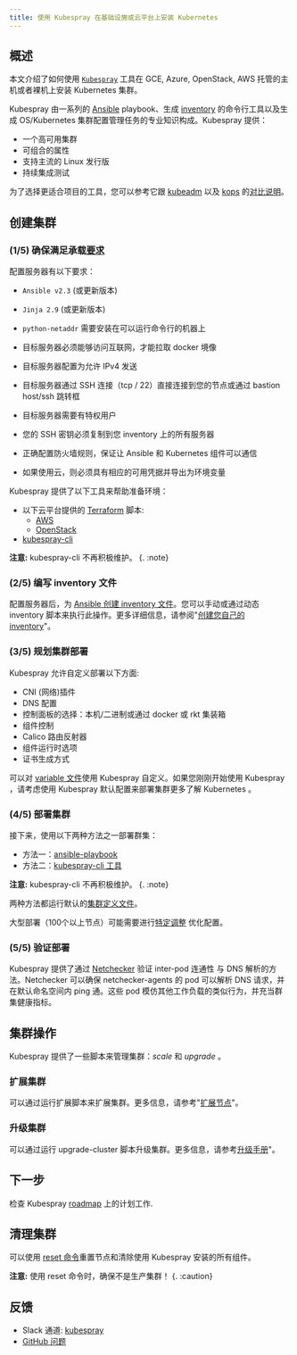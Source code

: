 ```yaml
---
title: 使用 Kubespray 在基础设施或云平台上安装 Kubernetes
---
```




## 概述



本文介绍了如何使用 [`Kubespray`](https://github.com/kubernetes-incubator/kubespray)
工具在 GCE, Azure, OpenStack, AWS 托管的主机或者裸机上安装 Kubernetes 集群。



Kubespray 由一系列的 [Ansible](http://docs.ansible.com/) playbook、生成 [inventory](https://github.com/kubernetes-incubator/kubespray/blob/master/docs/ansible.md) 的命令行工具以及生成 OS/Kubernetes 集群配置管理任务的专业知识构成。Kubespray 提供：



* 一个高可用集群
* 可组合的属性
* 支持主流的 Linux 发行版
* 持续集成测试



为了选择更适合项目的工具，您可以参考它跟 [kubeadm](../kubeadm) 以及 [kops](../kops) 的[对比说明](https://github.com/kubernetes-incubator/kubespray/blob/master/docs/comparisons.md)。



## 创建集群



### (1/5) 确保满足承载[要求](https://github.com/kubernetes-incubator/kubespray#requirements)



配置服务器有以下要求：



* `Ansible v2.3` (或更新版本) 
* `Jinja 2.9` (或更新版本) 



* `python-netaddr`  需要安装在可以运行命令行的机器上



* 目标服务器必须能够访问互联网，才能拉取 docker 境像



* 目标服务器配置为允许 IPv4 发送



* 目标服务器通过 SSH 连接（tcp / 22）直接连接到您的节点或通过 bastion host/ssh 跳转框



* 目标服务器需要有特权用户



* 您的 SSH 密钥必须复制到您 inventory 上的所有服务器



* 正确配置防火墙规则，保证让 Ansible 和 Kubernetes 组件可以通信



* 如果使用云，则必须具有相应的可用凭据并导出为环境变量



Kubespray 提供了以下工具来帮助准备环境：



* 以下云平台提供的 [Terraform](https://www.terraform.io/) 脚本:
  * [AWS](https://github.com/kubernetes-incubator/kubespray/tree/master/contrib/terraform/aws)
  * [OpenStack](https://github.com/kubernetes-incubator/kubespray/tree/master/contrib/terraform/aws)
* [kubespray-cli](https://github.com/kubernetes-incubator/kubespray/blob/master/docs/getting-started.md)



**注意:** kubespray-cli 不再积极维护。
{. :note}



### (2/5) 编写 inventory 文件



配置服务器后，为 [Ansible 创建 inventory 文件](http://docs.ansible.com/ansible/intro_inventory.html)。您可以手动或通过动态 inventory 脚本来执行此操作。更多详细信息，请参阅"[创建您自己的 inventory](https://github.com/kubernetes-incubator/kubespray/blob/master/docs/getting-started.md#building-your-own-inventory)"。



### (3/5) 规划集群部署



Kubespray 允许自定义部署以下方面:



* CNI (网络)插件
* DNS 配置
* 控制面板的选择：本机/二进制或通过 docker 或 rkt 集装箱
* 组件控制
* Calico 路由反射器
* 组件运行时选项
* 证书生成方式



可以对 [variable 文件](http://docs.ansible.com/ansible/playbooks_variables.html)使用 Kubespray 自定义。如果您刚刚开始使用 Kubespray ，请考虑使用 Kubespray 默认配置来部署集群更多了解 Kubernetes 。



### (4/5) 部署集群



接下来，使用以下两种方法之一部署群集：



* 方法一：[ansible-playbook](https://github.com/kubernetes-incubator/kubespray/blob/master/docs/getting-started.md#starting-custom-deployment)
* 方法二：[kubespray-cli 工具](https://github.com/kubernetes-incubator/kubespray/blob/master/docs/getting-started.md) 



**注意:** kubespray-cli 不再积极维护。
{. :note}



两种方法都运行默认的[集群定义文件](https://github.com/kubernetes-incubator/kubespray/blob/master/cluster.yml)。



大型部署（100个以上节点）可能需要进行[特定调整](https://github.com/kubernetes-incubator/kubespray/blob/master/docs/large-deployments.md) 优化配置。



### (5/5) 验证部署



Kubespray 提供了通过 [Netchecker](https://github.com/kubernetes-incubator/kubespray/blob/master/docs/netcheck.md) 验证 inter-pod 连通性 与 DNS 解析的方法。Netchecker 可以确保 netchecker-agents 的 pod 可以解析 DNS 请求，并在默认命名空间内 ping 通。这些 pod 模仿其他工作负载的类似行为，并充当群集健康指标。



## 集群操作



Kubespray 提供了一些脚本来管理集群：_scale_  和  _upgrade_ 。



### 扩展集群



可以通过运行扩展脚本来扩展集群。更多信息，请参考"[扩展节点](https://github.com/kubernetes-incubator/kubespray/blob/master/docs/getting-started.md#Adding-nodes)"。



### 升级集群



可以通过运行 upgrade-cluster 脚本升级集群。更多信息，请参考[升级手册](https://github.com/kubernetes-incubator/kubespray/blob/master/docs/upgrades.md)"。



## 下一步

检查 Kubespray [roadmap](https://github.com/kubernetes-incubator/kubespray/blob/master/docs/roadmap.md) 上的计划工作.



## 清理集群

可以使用 [reset 命令](https://github.com/kubernetes-incubator/kubespray/blob/master/reset.yml)重置节点和清除使用 Kubespray 安装的所有组件。

**注意:** 使用 reset 命令时，确保不是生产集群！
{. :caution}



## 反馈

* Slack 通道: [kubespray](https://kubernetes.slack.com/messages/kubespray/)
* [GitHub 问题](https://github.com/kubernetes-incubator/kubespray/issues)
